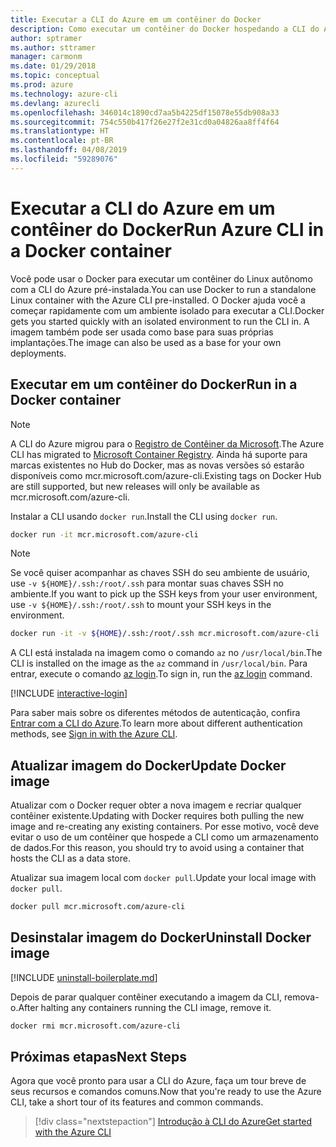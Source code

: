 ```yaml
---
title: Executar a CLI do Azure em um contêiner do Docker
description: Como executar um contêiner do Docker hospedando a CLI do Azure
author: sptramer
ms.author: sttramer
manager: carmonm
ms.date: 01/29/2018
ms.topic: conceptual
ms.prod: azure
ms.technology: azure-cli
ms.devlang: azurecli
ms.openlocfilehash: 346014c1890cd7aa5b4225df15078e55db908a33
ms.sourcegitcommit: 754c550b417f26e27f2e31cd0a04826aa8ff4f64
ms.translationtype: HT
ms.contentlocale: pt-BR
ms.lasthandoff: 04/08/2019
ms.locfileid: "59289076"
---
```

# <a name="run-azure-cli-in-a-docker-container"></a><span data-ttu-id="2cbc8-103">Executar a CLI do Azure em um contêiner do Docker</span><span class="sxs-lookup"><span data-stu-id="2cbc8-103">Run Azure CLI in a Docker container</span></span>

<span data-ttu-id="2cbc8-104">Você pode usar o Docker para executar um contêiner do Linux autônomo com a CLI do Azure pré-instalada.</span><span class="sxs-lookup"><span data-stu-id="2cbc8-104">You can use Docker to run a standalone Linux container with the Azure CLI pre-installed.</span></span> <span data-ttu-id="2cbc8-105">O Docker ajuda você a começar rapidamente com um ambiente isolado para executar a CLI.</span><span class="sxs-lookup"><span data-stu-id="2cbc8-105">Docker gets you started quickly with an isolated environment to run the CLI in.</span></span> <span data-ttu-id="2cbc8-106">A imagem também pode ser usada como base para suas próprias implantações.</span><span class="sxs-lookup"><span data-stu-id="2cbc8-106">The image can also be used as a base for your own deployments.</span></span>

## <a name="run-in-a-docker-container"></a><span data-ttu-id="2cbc8-107">Executar em um contêiner do Docker</span><span class="sxs-lookup"><span data-stu-id="2cbc8-107">Run in a Docker container</span></span>

> [!NOTE]
> <span data-ttu-id="2cbc8-108">A CLI do Azure migrou para o [Registro de Contêiner da Microsoft](https://azure.microsoft.com/services/container-registry).</span><span class="sxs-lookup"><span data-stu-id="2cbc8-108">The Azure CLI has migrated to [Microsoft Container Registry](https://azure.microsoft.com/services/container-registry).</span></span> <span data-ttu-id="2cbc8-109">Ainda há suporte para marcas existentes no Hub do Docker, mas as novas versões só estarão disponíveis como mcr.microsoft.com/azure-cli.</span><span class="sxs-lookup"><span data-stu-id="2cbc8-109">Existing tags on Docker Hub are still supported, but new releases will only be available as mcr.microsoft.com/azure-cli.</span></span>

<span data-ttu-id="2cbc8-110">Instalar a CLI usando `docker run`.</span><span class="sxs-lookup"><span data-stu-id="2cbc8-110">Install the CLI using `docker run`.</span></span>

   ```bash
   docker run -it mcr.microsoft.com/azure-cli
   ```

> [!NOTE]
> <span data-ttu-id="2cbc8-111">Se você quiser acompanhar as chaves SSH do seu ambiente de usuário, use `-v ${HOME}/.ssh:/root/.ssh` para montar suas chaves SSH no ambiente.</span><span class="sxs-lookup"><span data-stu-id="2cbc8-111">If you want to pick up the SSH keys from your user environment, use `-v ${HOME}/.ssh:/root/.ssh` to mount your SSH keys in the environment.</span></span>
>
> ```bash
> docker run -it -v ${HOME}/.ssh:/root/.ssh mcr.microsoft.com/azure-cli
> ```

<span data-ttu-id="2cbc8-112">A CLI está instalada na imagem como o comando `az` no `/usr/local/bin`.</span><span class="sxs-lookup"><span data-stu-id="2cbc8-112">The CLI is installed on the image as the `az` command in `/usr/local/bin`.</span></span> <span data-ttu-id="2cbc8-113">Para entrar, execute o comando [az login](/cli/azure/reference-index#az-login).</span><span class="sxs-lookup"><span data-stu-id="2cbc8-113">To sign in, run the [az login](/cli/azure/reference-index#az-login) command.</span></span>

[!INCLUDE [interactive-login](includes/interactive-login.md)]

<span data-ttu-id="2cbc8-114">Para saber mais sobre os diferentes métodos de autenticação, confira [Entrar com a CLI do Azure](authenticate-azure-cli.md).</span><span class="sxs-lookup"><span data-stu-id="2cbc8-114">To learn more about different authentication methods, see [Sign in with the Azure CLI](authenticate-azure-cli.md).</span></span>

## <a name="update-docker-image"></a><span data-ttu-id="2cbc8-115">Atualizar imagem do Docker</span><span class="sxs-lookup"><span data-stu-id="2cbc8-115">Update Docker image</span></span>

<span data-ttu-id="2cbc8-116">Atualizar com o Docker requer obter a nova imagem e recriar qualquer contêiner existente.</span><span class="sxs-lookup"><span data-stu-id="2cbc8-116">Updating with Docker requires both pulling the new image and re-creating any existing containers.</span></span> <span data-ttu-id="2cbc8-117">Por esse motivo, você deve evitar o uso de um contêiner que hospede a CLI como um armazenamento de dados.</span><span class="sxs-lookup"><span data-stu-id="2cbc8-117">For this reason, you should try to avoid using a container that hosts the CLI as a data store.</span></span>

<span data-ttu-id="2cbc8-118">Atualizar sua imagem local com `docker pull`.</span><span class="sxs-lookup"><span data-stu-id="2cbc8-118">Update your local image with `docker pull`.</span></span>

```bash
docker pull mcr.microsoft.com/azure-cli
```

## <a name="uninstall-docker-image"></a><span data-ttu-id="2cbc8-119">Desinstalar imagem do Docker</span><span class="sxs-lookup"><span data-stu-id="2cbc8-119">Uninstall Docker image</span></span>

[!INCLUDE [uninstall-boilerplate.md](includes/uninstall-boilerplate.md)]

<span data-ttu-id="2cbc8-120">Depois de parar qualquer contêiner executando a imagem da CLI, remova-o.</span><span class="sxs-lookup"><span data-stu-id="2cbc8-120">After halting any containers running the CLI image, remove it.</span></span>

```bash
docker rmi mcr.microsoft.com/azure-cli
```

## <a name="next-steps"></a><span data-ttu-id="2cbc8-121">Próximas etapas</span><span class="sxs-lookup"><span data-stu-id="2cbc8-121">Next Steps</span></span>

<span data-ttu-id="2cbc8-122">Agora que você pronto para usar a CLI do Azure, faça um tour breve de seus recursos e comandos comuns.</span><span class="sxs-lookup"><span data-stu-id="2cbc8-122">Now that you're ready to use the Azure CLI, take a short tour of its features and common commands.</span></span>

> [!div class="nextstepaction"]
> [<span data-ttu-id="2cbc8-123">Introdução à CLI do Azure</span><span class="sxs-lookup"><span data-stu-id="2cbc8-123">Get started with the Azure CLI</span></span>](get-started-with-azure-cli.md)
